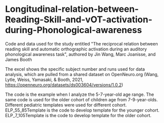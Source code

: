 # Longitudinal-relation-between-Reading-Skill-and-vOT-activation-during-Phonological-awareness

Code and data used for the study entitled "The reciprocal relation between reading skill and automatic orthographic activation during an auditory phonological awareness task", authored by Jin Wang, Marc Joanisse, and James Booth

The excel shows the specific subject number and runs used for data analysis, which are pulled from a shared dataset on OpenNeuro.org (Wang, Lytle, Weiss, Yamasaki, & Booth, 2021, https://openneuro.org/datasets/ds003604/versions/1.0.2)

The code is the example when I analyze the 5-7-year-old age range. The same code is used for the older cohort of children age from 7-9-year-olds. Different pediatric templates were used for different cohort. ELP_55_85Template is the code to develop template for the younger cohort. ELP_7_105Template is the code to develop template for the older cohort.
